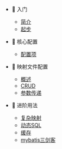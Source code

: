 * 🐶 入门 

   * [简介](jianjie)
   * [起步](qibu)

* 🦄 核心配置 

    * [配置项](mybatis-config)

* 🐹 映射文件配置

    * [概述](gaishu)
    * [CRUD](CRUD)
    * [参数传递](canshuchuandi)

* 🙈 进阶用法

     * [复杂映射](fuzayingshe)
     * [动态SQL](dongtaiSQL)
     * [缓存](huancun)
     * [mybatis三剑客](sanjianke)
    

